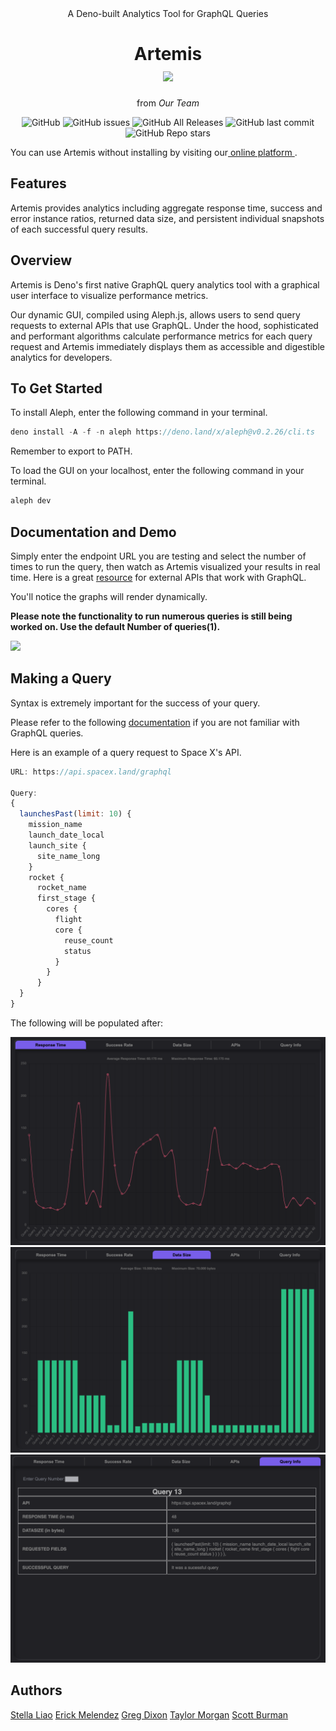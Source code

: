<div align="center">A Deno-built Analytics Tool for GraphQL Queries</div>

<div align="center">

<h1 align="center">
	<a>Artemis</a>
	    <div><img src="./public/artemis-logo.svg" /></div>
</h1>

<p align="center">from <em align="center">Our Team</em></p>

</div>

<p align="center">
  <img alt="GitHub" src="https://img.shields.io/github/license/oslabs-beta/projectArtemis?color=blue">
  <img alt="GitHub issues" src="https://img.shields.io/github/issues-raw/oslabs-beta/projectArtemis?color=green">
  <img alt="GitHub All Releases" src="https://img.shields.io/github/downloads/oslabs-beta/projectArtemis/total?color=yellow">
  <img alt="GitHub last commit" src="https://img.shields.io/github/last-commit/oslabs-beta/projectArtemis?color=orange">
  <img alt="GitHub Repo stars" src="https://img.shields.io/github/stars/oslabs-beta/projectArtemis?style=social">
</p>

You can use Artemis without installing by visiting our<a href src="https://project-artemis-v1.vercel.app"> online platform </a>.


## Features

Artemis provides analytics including aggregate response time, success and error instance ratios, returned data size, and persistent individual snapshots of each successful query results.

## Overview

Artemis is Deno's first native GraphQL query analytics tool with a graphical user interface to visualize performance metrics.

Our dynamic GUI, compiled using Aleph.js, allows users to send query requests to external APIs that use GraphQL. Under the hood, sophisticated and performant algorithms calculate performance metrics for each query request and Artemis immediately displays them as accessible and digestible analytics for developers.

## To Get Started

To install Aleph, enter the following command in your terminal.

```javascript
deno install -A -f -n aleph https://deno.land/x/aleph@v0.2.26/cli.ts
```

Remember to export to PATH.

To load the GUI on your localhost, enter the following command in your terminal.
```javascript
aleph dev
```

## Documentation and Demo

Simply enter the endpoint URL you are testing and select the number of times to run the query, then watch as Artemis visualized your results in real time. Here is a great <a href src="https://github.com/APIs-guru/graphql-apis"> resource</a> for external APIs that work with GraphQL.

You'll notice the graphs will render dynamically.

**Please note the functionality to run numerous queries is still being worked on. Use the default Number of queries(1).**

<div><img src="./public/query-example.gif" /></div>

## Making a Query

Syntax is extremely important for the success of your query.

Please refer to the following <a href src="https://graphql.org/">documentation</a> if you are not familiar with GraphQL queries.

Here is an example of a query request to Space X's API.

```javascript
URL: https://api.spacex.land/graphql

Query:
{
  launchesPast(limit: 10) {
    mission_name
    launch_date_local
    launch_site {
      site_name_long
    }
    rocket {
      rocket_name
      first_stage {
        cores {
          flight
          core {
            reuse_count
            status
          }
        }
      }
  }
}
```
The following will be populated after:

<div>
<img src="./public/responseTime-example.png" />
<img src="./public/dataSize-example.png" />
<img src="./public/queryInfo-example.png" />

</div>


## Authors

[Stella Liao](https://github.com/Stellaliao01)
[Erick Melendez](https://github.com/mlndz-la)
[Greg Dixon](https://github.com/greg-dixon)
[Taylor Morgan](https://github.com/TaylorMorgan7)
[Scott Burman](https://github.com/Scottburs)
